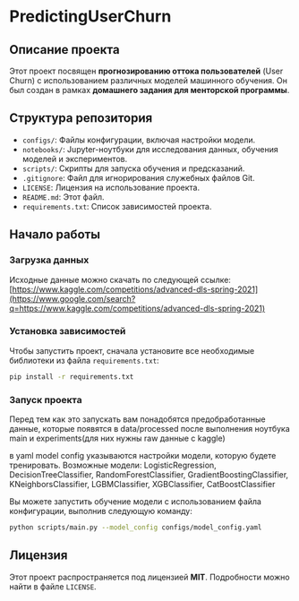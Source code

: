 # PredictingUserChurn

## Описание проекта

Этот проект посвящен **прогнозированию оттока пользователей** (User Churn) с использованием различных моделей машинного обучения. Он был создан в рамках **домашнего задания для менторской программы**.

## Структура репозитория

  * `configs/`: Файлы конфигурации, включая настройки модели.
  * `notebooks/`: Jupyter-ноутбуки для исследования данных, обучения моделей и экспериментов.
  * `scripts/`: Скрипты для запуска обучения и предсказаний.
  * `.gitignore`: Файл для игнорирования служебных файлов Git.
  * `LICENSE`: Лицензия на использование проекта.
  * `README.md`: Этот файл.
  * `requirements.txt`: Список зависимостей проекта.

## Начало работы

### Загрузка данных

Исходные данные можно скачать по следующей ссылке:
[https://www.kaggle.com/competitions/advanced-dls-spring-2021](https://www.google.com/search?q=https://www.kaggle.com/competitions/advanced-dls-spring-2021)

### Установка зависимостей

Чтобы запустить проект, сначала установите все необходимые библиотеки из файла `requirements.txt`:

```bash
pip install -r requirements.txt
```

### Запуск проекта
Перед тем как это запускать вам понадобятся предобработанные данные, которые появятся в data/processed после выполнения ноутбука main и experiments(для них нужны raw данные с kaggle)

в yaml model config указываются настройки модели, которую будете тренировать. Возможные модели: LogisticRegression, DecisionTreeClassifier, RandomForestClassifier, GradientBoostingClassifier, KNeighborsClassifier, LGBMClassifier, XGBClassifier, CatBoostClassifier

Вы можете запустить обучение модели с использованием файла конфигурации, выполнив следующую команду:

```bash
python scripts/main.py --model_config configs/model_config.yaml
```


## Лицензия

Этот проект распространяется под лицензией **MIT**. Подробности можно найти в файле `LICENSE`.
